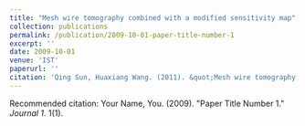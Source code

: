 ```yaml
---
title: "Mesh wire tomography combined with a modified sensitivity map"
collection: publications
permalink: /publication/2009-10-01-paper-title-number-1
excerpt: ''
date: 2009-10-01
venue: 'IST'
paperurl: ''
citation: 'Qing Sun, Huaxiang Wang. (2011). &quot;Mesh wire tomography combined with a modified sensi- tivity map.&quot; <i>IST</i>. 1(1).'
---
```


Recommended citation: Your Name, You. (2009). "Paper Title Number 1." <i>Journal 1</i>. 1(1).
